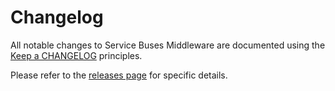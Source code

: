 # Changelog

All notable changes to Service Buses Middleware are documented using the [Keep a CHANGELOG](http://keepachangelog.com/) principles.

Please refer to the [releases page](https://github.com/MontealegreLuis/service-buses-middleware/releases) for specific details.
